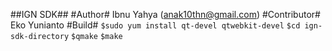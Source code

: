 ##IGN SDK##
#Author#
Ibnu Yahya (anak10thn@gmail.com)
#Contributor#
Eko Yunianto
#Build#
`$sudo yum install qt-devel qtwebkit-devel`
`$cd ign-sdk-directory`
`$qmake`
`$make`
